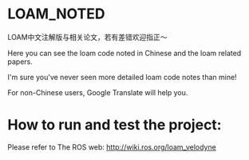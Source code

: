 # LOAM_NOTED
LOAM中文注解版与相关论文，若有差错欢迎指正～

Here you can see the loam code noted in Chinese and the loam related papers.

I'm sure you've never seen more detailed loam code notes than mine!

For non-Chinese users, Google Translate will help you.

# How to run and test the project:
Please refer to The ROS web: http://wiki.ros.org/loam_velodyne
